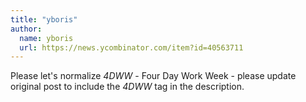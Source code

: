 ```yaml
---
title: "yboris"
author:
  name: yboris
  url: https://news.ycombinator.com/item?id=40563711
---
```

Please let&#x27;s normalize <i>4DWW</i> - Four Day Work Week - please update original post to include the <i>4DWW</i> tag in the description.
